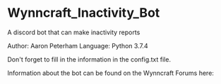 # Wynncraft_Inactivity_Bot
A discord bot that can make inactivity reports

Author: Aaron Peterham Language: Python 3.7.4

Don't forget to fill in the information in the config.txt file.

Information about the bot can be found on the Wynncraft Forums here: 
